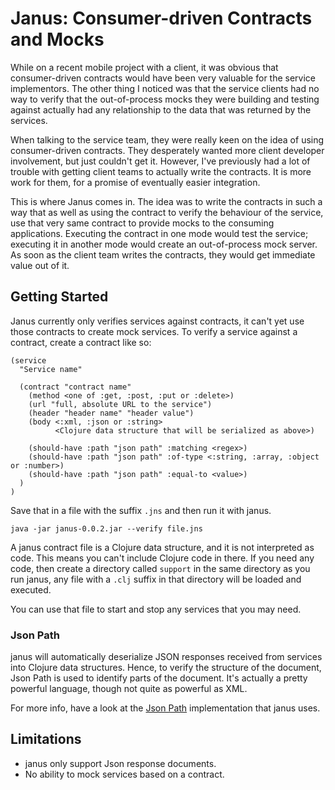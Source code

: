 # Janus: Consumer-driven Contracts and Mocks

While on a recent mobile project with a client, it was obvious that
consumer-driven contracts would have been very valuable for the
service implementors. The other thing I noticed was that the service
clients had no way to verify that the out-of-process mocks they were
building and testing against actually had any relationship to the data
that was returned by the services.
 
When talking to the service team, they were really keen on the idea of
using consumer-driven contracts. They desperately wanted more client
developer involvement, but just couldn't get it. However, I've
previously had a lot of trouble with getting client teams to actually
write the contracts. It is more work for them, for a promise of
eventually easier integration.
 
This is where Janus comes in. The idea was to write the contracts in
such a way that as well as using the contract to verify the behaviour
of the service, use that very same contract to provide mocks to the
consuming applications. Executing the contract in one mode would test
the service; executing it in another mode would create an
out-of-process mock server. As soon as the client team writes the
contracts, they would get immediate value out of it.

## Getting Started

Janus currently only verifies services against contracts, it can't yet
use those contracts to create mock services. To verify a service
against a contract, create a contract like so:

    (service
      "Service name"
      
      (contract "contract name"
        (method <one of :get, :post, :put or :delete>)
        (url "full, absolute URL to the service")
        (header "header name" "header value")
        (body <:xml, :json or :string>
              <Clojure data structure that will be serialized as above>)

        (should-have :path "json path" :matching <regex>)
        (should-have :path "json path" :of-type <:string, :array, :object or :number>)
        (should-have :path "json path" :equal-to <value>)
      )
    )

Save that in a file with the suffix `.jns` and then run it with janus.

    java -jar janus-0.0.2.jar --verify file.jns

A janus contract file is a Clojure data structure, and it is not
interpreted as code. This means you can't include Clojure code in
there. If you need any code, then create a directory called `support`
in the same directory as you run janus, any file with a `.clj` suffix
in that directory will be loaded and executed.

You can use that file to start and stop any services that you may
need.

### Json Path

janus will automatically deserialize JSON responses received from
services into Clojure data structures. Hence, to verify the structure
of the document, Json Path is used to identify parts of the
document. It's actually a pretty powerful language, though not quite
as powerful as XML.

For more info, have a look at the
[Json Path](http://github.com/gga/json-path) implementation that janus
uses.

## Limitations

* janus only support Json response documents.
* No ability to mock services based on a contract.
